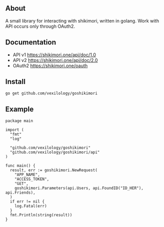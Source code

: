 ## About
A small library for interacting with shikimori, written in golang.
Work with API occurs only through OAuth2.

## Documentation
* API v1 https://shikimori.one/api/doc/1.0
* API v2 https://shikimori.one/api/doc/2.0 
* OAuth2 https://shikimori.one/oauth

## Install
```
go get github.com/vexilology/goshikimori
```

## Example
``` golang
package main

import (
  "fmt"
  "log"

  "github.com/vexilology/goshikimori"
  "github.com/vexilology/goshikimori/api"
)

func main() {
  result, err := goshikimori.NewRequest(
    "APP_NAME",
    "ACCESS_TOKEN",
    "GET",
    goshikimori.Parameters(api.Users, api.FoundID("ID_HER"), api.Friends),
  )
  if err != nil {
    log.Fatal(err)
  }
  fmt.Println(string(result))
}
```
